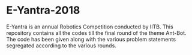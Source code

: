 # E-Yantra-2018
E-Yantra is an annual Robotics Competition conducted by IITB. This repository contains all the codes till the final round  of the theme Ant-Bot. The code has been given along with the various problem statements segregated according to the various rounds.
